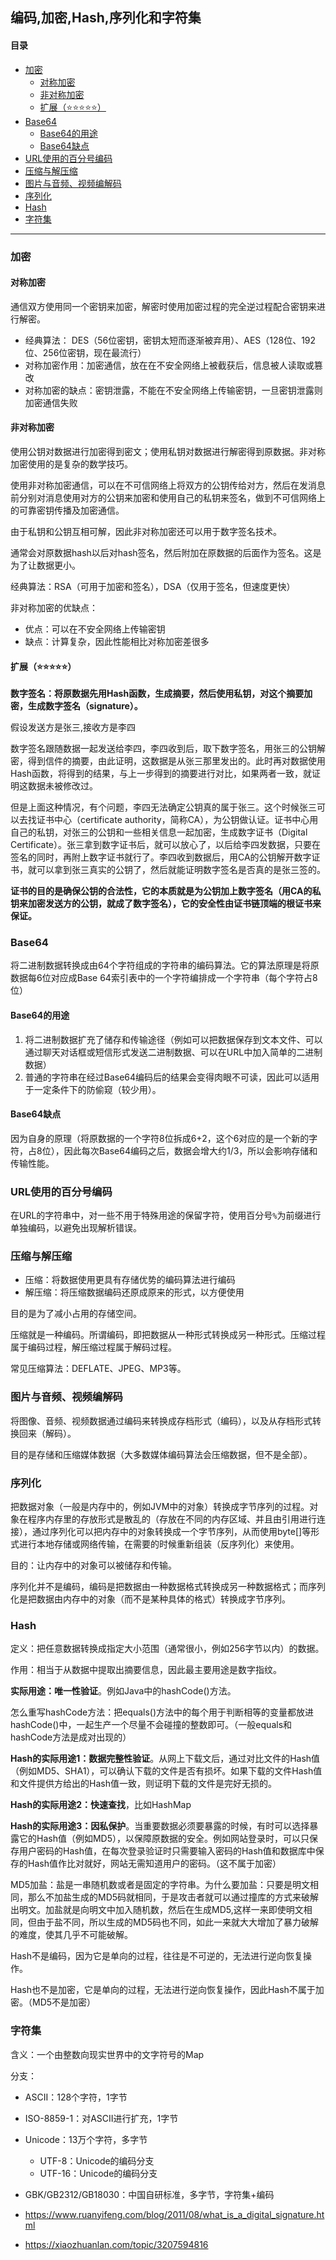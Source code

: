 编码,加密,Hash,序列化和字符集
---
#### 目录
- [加密](#head1)
	- [对称加密](#head2)
	- [非对称加密](#head3)
	- [扩展（⭐️⭐️⭐️⭐️⭐️）](#head4)
- [Base64](#head5)
	- [Base64的用途](#head6)
	- [Base64缺点](#head7)
- [URL使用的百分号编码](#head8)
- [压缩与解压缩](#head9)
- [图片与音频、视频编解码](#head10)
- [序列化](#head11)
- [Hash](#head12)
- [字符集](#head13)

---

### <span id="head1">加密</span>

#### <span id="head2">对称加密</span>

通信双方使用同一个密钥来加密，解密时使用加密过程的完全逆过程配合密钥来进行解密。

- 经典算法： DES（56位密钥，密钥太短而逐渐被弃用）、AES（128位、192位、256位密钥，现在最流行）
- 对称加密作用：加密通信，放在在不安全网络上被截获后，信息被人读取或篡改
- 对称加密的缺点：密钥泄露，不能在不安全网络上传输密钥，一旦密钥泄露则加密通信失败

#### <span id="head3">非对称加密</span>

使用公钥对数据进行加密得到密文；使用私钥对数据进行解密得到原数据。非对称加密使用的是复杂的数学技巧。

使用非对称加密通信，可以在不可信网络上将双方的公钥传给对方，然后在发消息前分别对消息使用对方的公钥来加密和使用自己的私钥来签名，做到不可信网络上的可靠密钥传播及加密通信。

由于私钥和公钥互相可解，因此非对称加密还可以用于数字签名技术。

通常会对原数据hash以后对hash签名，然后附加在原数据的后面作为签名。这是为了让数据更小。


经典算法：RSA（可用于加密和签名），DSA（仅用于签名，但速度更快）

非对称加密的优缺点：

- 优点：可以在不安全网络上传输密钥
- 缺点：计算复杂，因此性能相比对称加密差很多

#### <span id="head4">扩展（⭐️⭐️⭐️⭐️⭐️）</span>

**数字签名：将原数据先用Hash函数，生成摘要，然后使用私钥，对这个摘要加密，生成数字签名（signature）。**

假设发送方是张三,接收方是李四

数字签名跟随数据一起发送给李四，李四收到后，取下数字签名，用张三的公钥解密，得到信件的摘要，由此证明，这数据是从张三那里发出的。此时再对数据使用Hash函数，将得到的结果，与上一步得到的摘要进行对比，如果两者一致，就证明这数据未被修改过。

但是上面这种情况，有个问题，李四无法确定公钥真的属于张三。这个时候张三可以去找证书中心（certificate authority，简称CA），为公钥做认证。证书中心用自己的私钥，对张三的公钥和一些相关信息一起加密，生成数字证书（Digital Certificate）。张三拿到数字证书后，就可以放心了，以后给李四发数据，只要在签名的同时，再附上数字证书就行了。李四收到数据后，用CA的公钥解开数字证书，就可以拿到张三真实的公钥了，然后就能证明数字签名是否真的是张三签的。

**证书的目的是确保公钥的合法性，它的本质就是为公钥加上数字签名（用CA的私钥来加密发送方的公钥，就成了数字签名），它的安全性由证书链顶端的根证书来保证。**

### <span id="head5">Base64</span>

将二进制数据转换成由64个字符组成的字符串的编码算法。它的算法原理是将原数据每6位对应成Base 64索引表中的一个字符编排成一个字符串（每个字符占8位）

#### <span id="head6">Base64的用途</span>

1. 将二进制数据扩充了储存和传输途径（例如可以把数据保存到文本文件、可以通过聊天对话框或短信形式发送二进制数据、可以在URL中加入简单的二进制数据）
2. 普通的字符串在经过Base64编码后的结果会变得肉眼不可读，因此可以适用于一定条件下的防偷窥（较少用）。

#### <span id="head7">Base64缺点</span>

因为自身的原理（将原数据的一个字符8位拆成6+2，这个6对应的是一个新的字符，占8位），因此每次Base64编码之后，数据会增大约1/3，所以会影响存储和传输性能。

### <span id="head8">URL使用的百分号编码</span>

在URL的字符串中，对一些不用于特殊用途的保留字符，使用百分号`%`为前缀进行单独编码，以避免出现解析错误。

### <span id="head9">压缩与解压缩</span>

- 压缩：将数据使用更具有存储优势的编码算法进行编码
- 解压缩：将压缩数据编码还原成原来的形式，以方便使用

目的是为了减小占用的存储空间。

压缩就是一种编码。所谓编码，即把数据从一种形式转换成另一种形式。压缩过程属于编码过程，解压缩过程属于解码过程。

常见压缩算法：DEFLATE、JPEG、MP3等。

### <span id="head10">图片与音频、视频编解码</span>

将图像、音频、视频数据通过编码来转换成存档形式（编码），以及从存档形式转换回来（解码）。

目的是存储和压缩媒体数据（大多数媒体编码算法会压缩数据，但不是全部）。

### <span id="head11">序列化</span>

把数据对象（一般是内存中的，例如JVM中的对象）转换成字节序列的过程。对象在程序内存里的存放形式是散乱的（存放在不同的内存区域、并且由引用进行连接），通过序列化可以把内存中的对象转换成一个字节序列，从而使用byte[]等形式进行本地存储或网络传输，在需要的时候重新组装（反序列化）来使用。

目的：让内存中的对象可以被储存和传输。

序列化并不是编码，编码是把数据由一种数据格式转换成另一种数据格式；而序列化是把数据由内存中的对象（而不是某种具体的格式）转换成字节序列。

### <span id="head12">Hash</span>

定义：把任意数据转换成指定大小范围（通常很小，例如256字节以内）的数据。

作用：相当于从数据中提取出摘要信息，因此最主要用途是数字指纹。

**实际用途：唯一性验证**。例如Java中的hashCode()方法。

怎么重写hashCode方法：把equals()方法中的每个用于判断相等的变量都放进hashCode()中，一起生产一个尽量不会碰撞的整数即可。（一般equals和hashCode方法是成对出现的）

**Hash的实际用途1：数据完整性验证**。从网上下载文后，通过对比文件的Hash值（例如MD5、SHA1），可以确认下载的文件是否有损坏。如果下载的文件Hash值和文件提供方给出的Hash值一致，则证明下载的文件是完好无损的。

**Hash的实际用途2：快速查找**，比如HashMap

**Hash的实际用途3：因私保护**。当重要数据必须要暴露的时候，有时可以选择暴露它的Hash值（例如MD5），以保障原数据的安全。例如网站登录时，可以只保存用户密码的Hash值，在每次登录验证时只需要输入密码的Hash值和数据库中保存的Hash值作比对就好，网站无需知道用户的密码。（这不属于加密）

MD5加盐：盐是一串随机数或者是固定的字符串。为什么要加盐：只要是明文相同，那么不加盐生成的MD5码就相同，于是攻击者就可以通过撞库的方式来破解出明文。加盐就是向明文中加入随机数，然后在生成MD5,这样一来即使明文相同，但由于盐不同，所以生成的MD5码也不同，如此一来就大大增加了暴力破解的难度，使其几乎不可能破解。

Hash不是编码，因为它是单向的过程，往往是不可逆的，无法进行逆向恢复操作。

Hash也不是加密，它是单向的过程，无法进行逆向恢复操作，因此Hash不属于加密。（MD5不是加密）

### <span id="head13">字符集</span>

含义：一个由整数向现实世界中的文字符号的Map


分支：

- ASCII：128个字符，1字节
- ISO-8859-1：对ASCII进行扩充，1字节
- Unicode：13万个字符，多字节
    - UTF-8：Unicode的编码分支
    - UTF-16：Unicode的编码分支
- GBK/GB2312/GB18030：中国自研标准，多字节，字符集+编码


- https://www.ruanyifeng.com/blog/2011/08/what_is_a_digital_signature.html
- https://xiaozhuanlan.com/topic/3207594816
